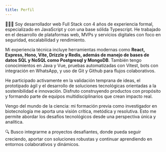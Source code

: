 ```yaml
---
title: Perfil
---
```


👨🏻‍💻 Soy desarrollador web Full Stack con 4 años de experiencia formal, especializado en JavaScript y con una base sólida Typescript. He trabajado en el desarrollo de plataformas web, MVPs y servicios digitales con foco en seguridad, escalabilidad y rendimiento.

Mi experiencia técnica incluye herramientas modernas como **React, Express, Hono, Vite, Drizzle y Redis, además de manejo de bases de datos SQL y NoSQL como Postgresql y MongoDB**. También tengo conocimientos en Java y Vue, pruebas automatizadas con Vitest, bots con integración en WhatsApp, y uso de Git y Github para flujos colaborativos.

He participado activamente en la validación temprana de ideas, el prototipado ágil y el desarrollo de soluciones tecnológicas orientadas a la sostenibilidad e innovación. Disfruto construyendo productos con propósito y formando parte de equipos multidisciplinarios que crean impacto real.

Vengo del mundo de la ciencia: mi formación previa como investigador en biotecnología me aporta una visión crítica, metódica y resolutiva. Esto me permite abordar los desafíos tecnológicos desde una perspectiva única y analítica.

🔍 Busco integrarme a proyectos desafiantes, donde pueda seguir creciendo, aportar con soluciones robustas y continuar aprendiendo en entornos colaborativos y dinámicos.
